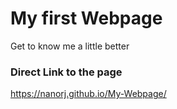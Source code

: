 # My first Webpage
Get to know me a little better 
### Direct Link to the page
https://nanorj.github.io/My-Webpage/ 
